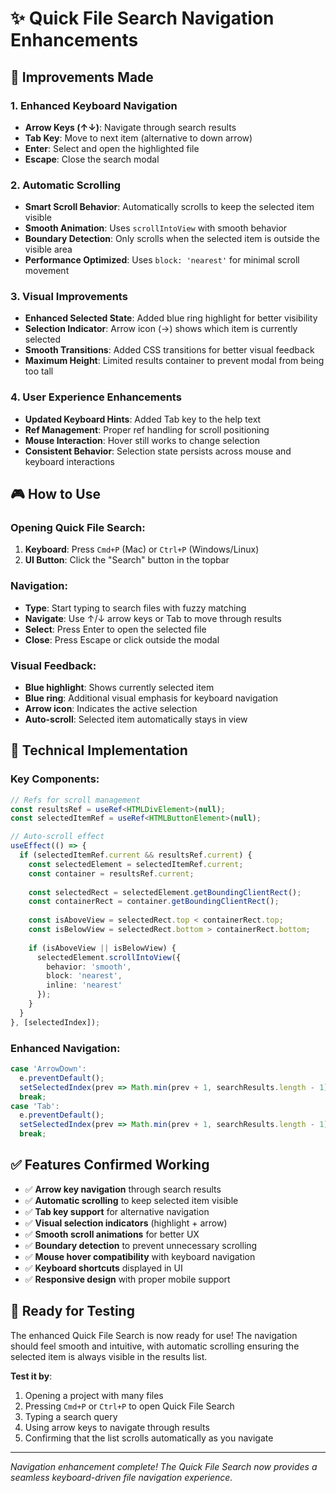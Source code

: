 # ✨ Quick File Search Navigation Enhancements

## 🎯 Improvements Made

### 1. **Enhanced Keyboard Navigation**
- **Arrow Keys (↑↓)**: Navigate through search results
- **Tab Key**: Move to next item (alternative to down arrow)
- **Enter**: Select and open the highlighted file
- **Escape**: Close the search modal

### 2. **Automatic Scrolling**
- **Smart Scroll Behavior**: Automatically scrolls to keep the selected item visible
- **Smooth Animation**: Uses `scrollIntoView` with smooth behavior
- **Boundary Detection**: Only scrolls when the selected item is outside the visible area
- **Performance Optimized**: Uses `block: 'nearest'` for minimal scroll movement

### 3. **Visual Improvements**
- **Enhanced Selected State**: Added blue ring highlight for better visibility
- **Selection Indicator**: Arrow icon (→) shows which item is currently selected
- **Smooth Transitions**: Added CSS transitions for better visual feedback
- **Maximum Height**: Limited results container to prevent modal from being too tall

### 4. **User Experience Enhancements**
- **Updated Keyboard Hints**: Added Tab key to the help text
- **Ref Management**: Proper ref handling for scroll positioning
- **Mouse Interaction**: Hover still works to change selection
- **Consistent Behavior**: Selection state persists across mouse and keyboard interactions

## 🎮 How to Use

### **Opening Quick File Search**:
1. **Keyboard**: Press `Cmd+P` (Mac) or `Ctrl+P` (Windows/Linux)
2. **UI Button**: Click the "Search" button in the topbar

### **Navigation**:
- **Type**: Start typing to search files with fuzzy matching
- **Navigate**: Use ↑/↓ arrow keys or Tab to move through results
- **Select**: Press Enter to open the selected file
- **Close**: Press Escape or click outside the modal

### **Visual Feedback**:
- **Blue highlight**: Shows currently selected item
- **Blue ring**: Additional visual emphasis for keyboard navigation
- **Arrow icon**: Indicates the active selection
- **Auto-scroll**: Selected item automatically stays in view

## 🔧 Technical Implementation

### **Key Components**:
```typescript
// Refs for scroll management
const resultsRef = useRef<HTMLDivElement>(null);
const selectedItemRef = useRef<HTMLButtonElement>(null);

// Auto-scroll effect
useEffect(() => {
  if (selectedItemRef.current && resultsRef.current) {
    const selectedElement = selectedItemRef.current;
    const container = resultsRef.current;
    
    const selectedRect = selectedElement.getBoundingClientRect();
    const containerRect = container.getBoundingClientRect();
    
    const isAboveView = selectedRect.top < containerRect.top;
    const isBelowView = selectedRect.bottom > containerRect.bottom;
    
    if (isAboveView || isBelowView) {
      selectedElement.scrollIntoView({
        behavior: 'smooth',
        block: 'nearest',
        inline: 'nearest'
      });
    }
  }
}, [selectedIndex]);
```

### **Enhanced Navigation**:
```typescript
case 'ArrowDown':
  e.preventDefault();
  setSelectedIndex(prev => Math.min(prev + 1, searchResults.length - 1));
  break;
case 'Tab':
  e.preventDefault();
  setSelectedIndex(prev => Math.min(prev + 1, searchResults.length - 1));
  break;
```

## ✅ Features Confirmed Working

- ✅ **Arrow key navigation** through search results
- ✅ **Automatic scrolling** to keep selected item visible
- ✅ **Tab key support** for alternative navigation
- ✅ **Visual selection indicators** (highlight + arrow)
- ✅ **Smooth scroll animations** for better UX
- ✅ **Boundary detection** to prevent unnecessary scrolling
- ✅ **Mouse hover compatibility** with keyboard navigation
- ✅ **Keyboard shortcuts** displayed in UI
- ✅ **Responsive design** with proper mobile support

## 🚀 Ready for Testing

The enhanced Quick File Search is now ready for use! The navigation should feel smooth and intuitive, with automatic scrolling ensuring the selected item is always visible in the results list.

**Test it by**:
1. Opening a project with many files
2. Pressing `Cmd+P` or `Ctrl+P` to open Quick File Search
3. Typing a search query
4. Using arrow keys to navigate through results
5. Confirming that the list scrolls automatically as you navigate

---

*Navigation enhancement complete! The Quick File Search now provides a seamless keyboard-driven file navigation experience.*

